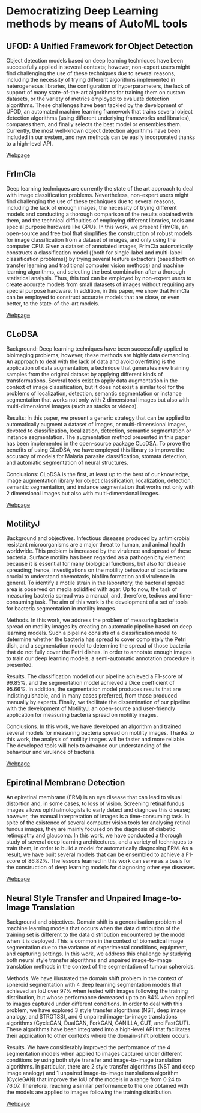 # Democratizing Deep Learning methods by means of AutoML tools

## UFOD: A Unified Framework for Object Detection

Object detection models based on deep learning techniques have been successfully applied in several contexts; however, non-expert users might find challenging the use of these techniques due to several reasons, including the necessity of trying different algorithms implemented in heterogeneous libraries, the configuration of hyperparameters, the lack of support of many state-of-the-art algorithms for training them on custom datasets, or the variety of metrics employed to evaluate detection algorithms. These challenges have been tackled by the development of UFOD, an automated machine learning framework that trains several object detection algorithms (using different underlying frameworks and libraries), compares them, and finally selects the best model or ensembles them. Currently, the most well-known object detection algorithms have been included in our system, and new methods can be easily incorporated thanks to a high-level API.

[Webpage](https://github.com/ManuGar/UFOD)

## FrImCla
Deep learning techniques are currently the state of the art approach to deal with image classification problems. Nevertheless, non-expert users might find challenging the use of these techniques due to several reasons, including the lack of enough images, the necessity of trying different models and conducting a thorough comparison of the results obtained with them, and the technical difficulties of employing different libraries, tools and special purpose hardware like GPUs. In this work, we present FrImCla, an open-source and free tool that simplifies the construction of robust models for image classification from a dataset of images, and only using the computer CPU. Given a dataset of annotated images, FrImCla automatically constructs a classification model {(both for single-label and multi-label classification problems)} by trying several feature extractors (based both on transfer learning and traditional computer vision methods) and machine learning algorithms, and selecting the best combination after a thorough statistical analysis. Thus, this tool can be employed by non-expert users to create accurate models from small datasets of images without requiring any special purpose hardware. In addition, in this paper, we show that FrImCla can be employed to construct accurate models that are close, or even better, to the state-of-the-art models.

[Webpage](https://github.com/ManuGar/FrImCla)

## CLoDSA

Background: Deep learning techniques have been successfully applied to bioimaging problems; however, these methods are highly data demanding. An approach to deal with the lack of data and avoid overfitting is the application of data augmentation, a technique that generates new training samples from the original dataset by applying different kinds of transformations. Several tools exist to apply data augmentation in the context of image classification, but it does not exist a similar tool for the problems of localization, detection, semantic segmentation or instance segmentation that works not only with 2 dimensional images but also with multi-dimensional images (such as stacks or videos). 

Results: In this paper, we present a generic strategy that can be applied to automatically augment a dataset of images, or multi-dimensional images, devoted to classification, localization, detection, semantic segmentation or instance segmentation. The augmentation method presented in this paper has been implemented in the open-source package CLoDSA. To prove the benefits of using CLoDSA, we have employed this library to improve the accuracy of models for Malaria parasite classification, stomata detection, and automatic segmentation of neural structures. 

Conclusions: CLoDSA is the first, at least up to the best of our knowledge, image augmentation library for object classification, localization, detection, semantic segmentation, and instance segmentation that works not only with 2 dimensional images but also with multi-dimensional images.

[Webpage](https://github.com/ManuGar/CLoDSA)

## MotilityJ
Background and objectives. Infectious diseases produced by antimicrobial resistant microorganisms are a major threat to human, and animal health worldwide. This problem is increased by the virulence and spread of these bacteria. Surface motility has been regarded as a pathogenicity element because it is essential for many biological functions, but also for disease spreading; hence, investigations on the motility behaviour of bacteria are crucial to understand chemotaxis, biofilm formation and virulence in general. To identify a motile strain in the laboratory, the bacterial spread area is observed on media solidified with agar. Up to now, the task of measuring bacteria spread was a manual, and, therefore, tedious and time-consuming task. The aim of this work is the development of a set of tools for bacteria segmentation in motility images. 

Methods. In this work, we address the problem of measuring bacteria spread on motility images by creating an automatic pipeline based on deep learning models. Such a pipeline consists of a classification model to determine whether the bacteria has spread to cover completely the Petri dish, and a segmentation model to determine the spread of those bacteria that do not fully cover the Petri dishes. In order to annotate enough images to train our deep learning models, a semi-automatic annotation procedure is presented. 

Results. The classification model of our pipeline achieved a F1-score of 99.85\%, and the segmentation model achieved a Dice coefficient of 95.66\%. In addition, the segmentation model produces results that are indistinguishable, and in many cases preferred, from those produced manually by experts. Finally, we facilitate the dissemination of our pipeline with the development of MotilityJ, an open-source and user-friendly application for measuring bacteria spread on motility images. 

Conclusions. In this work, we have developed an algorithm and trained several models for measuring bacteria spread on motility images. Thanks to this work, the analysis of motility images will be faster and more reliable. The developed tools will help to advance our understanding of the behaviour and virulence of bacteria.

[Webpage](https://github.com/joheras/MotilityJ)

## Epiretinal Membrane Detection

An epiretinal membrane (ERM) is an eye disease that can lead to visual distortion and, in some cases, to loss of vision. Screening retinal fundus images allows ophthalmologists to early detect and diagnose this disease; however, the manual interpretation of images is a time-consuming task. In spite of the existence of several computer vision tools for analysing retinal fundus images, they are mainly focused on the diagnosis of diabetic retinopathy and glaucoma. In this work, we have conducted a thorough study of several deep learning architectures, and a variety of techniques to train them, in order to build a model for automatically diagnosing ERM. As a result, we have built several models that can be ensembled to achieve a F1-score of 86.82%. The lessons learned in this work can serve as a basis for the construction of deep learning models for diagnosing other eye diseases.

[Webpage](https://github.com/CoVUR/ERM)

## Neural Style Transfer and Unpaired Image-to-Image Translation
Background and objectives. Domain shift is a generalisation problem of machine learning models that occurs when the data distribution of the training set is different to the data distribution encountered by the model when it is deployed. This is common in the context of biomedical image segmentation due to the variance of experimental conditions, equipment, and capturing settings. In this work, we address this challenge by studying both neural style transfer algorithms and unpaired image-to-image translation methods in the context of the segmentation of tumour spheroids.

Methods. We have illustrated the domain shift problem in the context of spheroid segmentation with 4 deep learning segmentation models that achieved an IoU over 97% when tested with images following the training distribution, but whose performance decreased up to an 84\% when applied to images captured under different conditions. In order to deal with this problem, we have explored 3 style transfer algorithms (NST, deep image analogy, and STROTSS), and 6 unpaired image-to-image translations algorithms (CycleGAN, DualGAN, ForkGAN, GANILLA, CUT, and FastCUT). These algorithms have been integrated into a high-level API that facilitates their application to other contexts where the domain-shift problem occurs.

Results. We have considerably improved the performance of the 4 segmentation models when applied to images captured under different conditions by using both style transfer and image-to-image translation algorithms. In particular, there are 2 style transfer algorithms (NST and deep image analogy) and 1 unpaired image-to-image translations algorithm (CycleGAN) that improve the IoU of the models in a range from 0.24 to 76.07. Therefore, reaching a similar performance to the one obtained with the models are applied to images following the training distribution.

[Webpage](https://github.com/ManuGar/ImageStyleTransfer)
